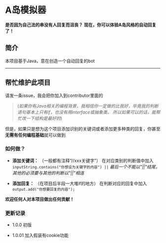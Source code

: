# A岛模拟器
****是否因为自己法的串没有人回复而沮丧？****
**现在，你可以体验A岛风格的自动回复了！**

## 简介


本项目基于Java，意在创造一个自动回复的bot


---
## 帮忙维护此项目
请发一条issue，我会把你加入到contributor里面的
>(*如果你有Java相关的编程背景，我相信你一定做的比我好，毕竟我的判断语句基本上只有if，也没有用interface或抽象类。
所以如果可以的话，能帮忙改一下结构是最好的*)

但是，如果只是想为这个项目添加识别的关键词或者添加更多种类的回复，你甚至**无需有任何编程基础**就可以做到
### 如何做？
+ **添加关键词：**
（一般都有注释“//xxx关键字”）
在对应类别的判断值中加入
`inputString.contains("你想设为关键字的内容") ||`  *最后一个不能以"||"结尾，其他的必须要与其他的判断以"||"相连*

+ **添加回复：**
（在项目后半段一大堆if的地方）
在判断对应的回复中加入
`output.add("你想要回复的内容");`

**欢迎任何人对本项目做出任何贡献！**







### 更新记录

+ 1.0.0 初版


+ 1.0.01 加入假装有cookie功能
